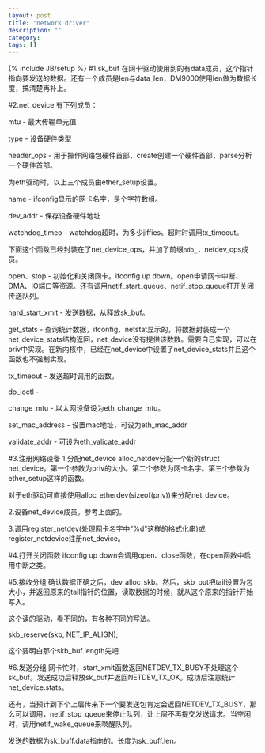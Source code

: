 ```yaml
---
layout: post
title: "network driver"
description: ""
category: 
tags: []
---
```

{% include JB/setup %}
#1.sk_buf
在网卡驱动使用到的有data成员，这个指针指向要发送的数据。还有一个成员是len与data_len，DM9000使用len做为数据长度，搞清楚再补上。

#2.net_device
有下列成员：

mtu - 最大传输单元值

type - 设备硬件类型

header_ops - 用于操作网络包硬件首部，create创建一个硬件首部，parse分析一个硬件首部。

为eth驱动时，以上三个成员由ether_setup设置。

name - ifconfig显示的网卡名字，是个字符数组。

dev_addr - 保存设备硬件地址

watchdog_timeo - watchdog超时，为多少jiffies。超时时调用tx_timeout。

下面这个函数已经封装在了net_device_ops，并加了前缀`ndo_`，netdev_ops成员。

open、stop - 初始化和关闭网卡。ifconfig up down。open申请网卡中断、DMA、IO端口等资源。还有调用netif_start_queue、netif_stop_queue打开关闭传送队列。

hard_start_xmit - 发送数据，从释放sk_buf。

get_stats - 查询统计数据，ifconfig、netstat显示的，将数据封装成一个net_device_stats结构返回，net_device没有提供该数数。需要自己实现，可以在priv中实现。在新内核中，已经在net_device中设置了net_device_stats并且这个函数也不强制实现。

tx_timeout - 发送超时调用的函数。

do_ioctl - 

change_mtu - 以太网设备设为eth_change_mtu。

set_mac_address - 设置mac地址，可设为eth_mac_addr

validate_addr - 可设为eth_valicate_addr

#3.注册网络设备
1.分配net_device
alloc_netdev分配一个新的struct net_device。第一个参数为priv的大小。第二个参数为网卡名字。第三个参数为ether_setup这样的函数。

对于eth驱动可直接使用alloc_etherdev(sizeof(priv))来分配net_device。

2.设备net_device成员。参考上面的。

3.调用register_netdev(处理网卡名字中"%d"这样的格式化串)或register_netdevice注册net_device。

#4.打开关闭函数
ifconfig up down会调用open、close函数，在open函数中启用中断之类。

#5.接收分组
确认数据正确之后，dev_alloc_skb。然后，skb_put把tail设置为包大小，并返回原来的tail指针的位置，读取数据的时候，就从这个原来的指针开始写入。

这个读的驱动，看不同的，有各种不同的写法。

skb_reserve(skb, NET_IP_ALIGN);

这个要明白那个skb_buf.length先吧

#6.发送分组
网卡忙时，start_xmit函数返回NETDEV_TX_BUSY不处理这个sk_buf。发送成功后释放sk_buf并返回NETDEV_TX_OK。成功后注意统计net_device.stats。

还有，当预计到下个上层传来下一个要发送包肯定会返回NETDEV_TX_BUSY，那么可以调用，netif_stop_queue来停止队列，让上层不再提交发送请求。当空闲时，调用netif_wake_queue来唤醒队列。

发送的数据为sk_buff.data指向的。长度为sk_buff.len。


